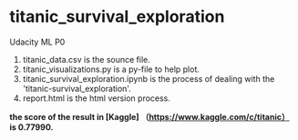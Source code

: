 # titanic_survival_exploration
Udacity ML P0

1. titanic_data.csv is the sounce file.
2. titanic_visualizations.py is a py-file to help plot.
3. titanic_survival_exploration.ipynb is the process of dealing with the 'titanic-survival_exploration'.
4. report.html is the html version process.

**the score of the result in [Kaggle] （https://www.kaggle.com/c/titanic） is 0.77990.**
